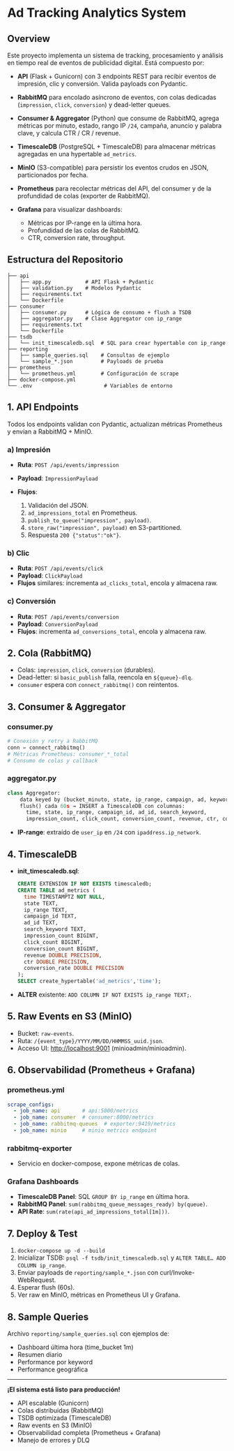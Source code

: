 # Ad Tracking Analytics System

## Overview

Este proyecto implementa un sistema de tracking, procesamiento y análisis en tiempo real de eventos de publicidad digital. Está compuesto por:

* **API** (Flask + Gunicorn) con 3 endpoints REST para recibir eventos de impresión, clic y conversión. Valida payloads con Pydantic.
* **RabbitMQ** para encolado asíncrono de eventos, con colas dedicadas (`impression`, `click`, `conversion`) y dead-letter queues.
* **Consumer & Aggregator** (Python) que consume de RabbitMQ, agrega métricas por minuto, estado, rango IP `/24`, campaña, anuncio y palabra clave, y calcula CTR / CR / revenue.
* **TimescaleDB** (PostgreSQL + TimescaleDB) para almacenar métricas agregadas en una hypertable `ad_metrics`.
* **MinIO** (S3-compatible) para persistir los eventos crudos en JSON, particionados por fecha.
* **Prometheus** para recolectar métricas del API, del consumer y de la profundidad de colas (exporter de RabbitMQ).
* **Grafana** para visualizar dashboards:

  * Métricas por IP-range en la última hora.
  * Profundidad de las colas de RabbitMQ.
  * CTR, conversion rate, throughput.

## Estructura del Repositorio

```
├── api
│   ├── app.py           # API Flask + Pydantic
│   ├── validation.py    # Modelos Pydantic
│   ├── requirements.txt
│   └── Dockerfile
├── consumer
│   ├── consumer.py      # Lógica de consumo + flush a TSDB
│   ├── aggregator.py    # Clase Aggregator con ip_range
│   ├── requirements.txt
│   └── Dockerfile
├── tsdb
│   └── init_timescaledb.sql  # SQL para crear hypertable con ip_range
├── reporting
│   ├── sample_queries.sql    # Consultas de ejemplo
│   └── sample_*.json         # Payloads de prueba
├── prometheus
│   └── prometheus.yml        # Configuración de scrape
├── docker-compose.yml
└── .env                       # Variables de entorno
```

## 1. API Endpoints

Todos los endpoints validan con Pydantic, actualizan métricas Prometheus y envían a RabbitMQ + MinIO.

### a) Impresión

* **Ruta**: `POST /api/events/impression`
* **Payload**: `ImpressionPayload`
* **Flujos**:

  1. Validación del JSON.
  2. `ad_impressions_total` en Prometheus.
  3. `publish_to_queue("impression", payload)`.
  4. `store_raw("impression", payload)` en S3-partitioned.
  5. Respuesta `200 {"status":"ok"}`.

### b) Clic

* **Ruta**: `POST /api/events/click`
* **Payload**: `ClickPayload`
* **Flujos** similares: incrementa `ad_clicks_total`, encola y almacena raw.

### c) Conversión

* **Ruta**: `POST /api/events/conversion`
* **Payload**: `ConversionPayload`
* **Flujos**: incrementa `ad_conversions_total`, encola y almacena raw.

## 2. Cola (RabbitMQ)

* Colas: `impression`, `click`, `conversion` (durables).
* Dead-letter: si `basic_publish` falla, reencola en `${queue}-dlq`.
* `consumer` espera con `connect_rabbitmq()` con reintentos.

## 3. Consumer & Aggregator

### consumer.py

```python
# Conexión y retry a RabbitMQ
conn = connect_rabbitmq()
# Métricas Prometheus: consumer_*_total
# Consumo de colas y callback
```

### aggregator.py

```python
class Aggregator:
    data keyed by (bucket_minuto, state, ip_range, campaign, ad, keyword)
    flush() cada 60s → INSERT a TimescaleDB con columnas:
      time, state, ip_range, campaign_id, ad_id, search_keyword,
      impression_count, click_count, conversion_count, revenue, ctr, conversion_rate
```

* **IP-range**: extraído de `user_ip` en `/24` con `ipaddress.ip_network`.

## 4. TimescaleDB

* **init\_timescaledb.sql**:

  ```sql
  CREATE EXTENSION IF NOT EXISTS timescaledb;
  CREATE TABLE ad_metrics (
    time TIMESTAMPTZ NOT NULL,
    state TEXT,
    ip_range TEXT,
    campaign_id TEXT,
    ad_id TEXT,
    search_keyword TEXT,
    impression_count BIGINT,
    click_count BIGINT,
    conversion_count BIGINT,
    revenue DOUBLE PRECISION,
    ctr DOUBLE PRECISION,
    conversion_rate DOUBLE PRECISION
  );
  SELECT create_hypertable('ad_metrics','time');
  ```
* **ALTER** existente: `ADD COLUMN IF NOT EXISTS ip_range TEXT;`.

## 5. Raw Events en S3 (MinIO)

* Bucket: `raw-events`.
* Ruta: `/{event_type}/YYYY/MM/DD/HHMMSS_uuid.json`.
* Acceso UI: [http://localhost:9001](http://localhost:9001) (minioadmin/minioadmin).

## 6. Observabilidad (Prometheus + Grafana)

### prometheus.yml

```yaml
scrape_configs:
  - job_name: api       # api:5000/metrics
  - job_name: consumer  # consumer:8000/metrics
  - job_name: rabbitmq-queues  # exporter:9419/metrics
  - job_name: minio     # minio metrics endpoint
```

### rabbitmq-exporter

* Servicio en docker-compose, expone métricas de colas.

### Grafana Dashboards

* **TimescaleDB Panel**: SQL `GROUP BY ip_range` en última hora.
* **RabbitMQ Panel**: `sum(rabbitmq_queue_messages_ready) by(queue)`.
* **API Rate**: `sum(rate(api_ad_impressions_total[1m]))`.

## 7. Deploy & Test

1. `docker-compose up -d --build`
2. Inicializar TSDB: `psql -f tsdb/init_timescaledb.sql` y `ALTER TABLE… ADD COLUMN ip_range`.
3. Enviar payloads de `reporting/sample_*.json` con curl/Invoke-WebRequest.
4. Esperar flush (60s).
5. Ver raw en MinIO, métricas en Prometheus UI y Grafana.

## 8. Sample Queries

Archivo `reporting/sample_queries.sql` con ejemplos de:

* Dashboard última hora (time\_bucket 1m)
* Resumen diario
* Performance por keyword
* Performance geográfica

---

**¡El sistema está listo para producción!**

* API escalable (Gunicorn)
* Colas distribuidas (RabbitMQ)
* TSDB optimizada (TimescaleDB)
* Raw events en S3 (MinIO)
* Observabilidad completa (Prometheus + Grafana)
* Manejo de errores y DLQ
